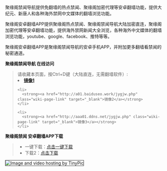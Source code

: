 聚缘阁禁闻导航提供免翻墙的热点禁闻、聚缘阁加密代理等安卓翻墙功能，提供大纪元、新唐人和各种海外禁网中文媒体的翻墙浏览功能。

聚缘阁安卓翻墙APP提供聚缘阁热点禁闻、聚缘阁禁闻导航大陆加密直连，聚缘阁加密代理等安卓翻墙功能，提供海外禁网新闻大全浏览，各种海外中文媒体的翻墙浏览功能，youtube、google、facebook、推特等等。

聚缘阁安卓翻墙APP是聚缘阁禁闻导航的安卓手机APP，并附加更多翻墙看禁闻的秘密通道。

**聚缘阁禁闻导航 在线访问**
<blockquote>
请收藏本页面，按Ctrl+D键（大陆直连，无需翻墙软件）:

 <li>
      <strong><a href="http://f01.dnsnet.work/jygjw.php" class="wiki-page-link" target="_blank">镜像1</a></strong>
    </li>

    <li>
      <strong><a href="http://a01.baiduseo.work/jygjw.php" class="wiki-page-link" target="_blank">镜像2</a></strong>
    </li>

    <li>
      <strong><a href="http://aaa01.ddns.net/jygjw.php" class="wiki-page-link" target="_blank">镜像3</a></strong>
    </li>
</blockquote>

**聚缘阁禁闻 安卓翻墙APP下载**

<blockquote>
<ul >
<li>一键下载：<a href="http://ddddd.freedns.space/wstp.apk" target="_blank">点击一键下载</a></li>
<li>下载2：<a href="https://copy.com/gOJbdpGYSqQjYfkN" target="_blank">点击下载</a></li>

</ul>
</blockquote>

<img src="http://i59.tinypic.com/2im5kbq.jpg" border="1" alt="Image and video hosting by TinyPic">



